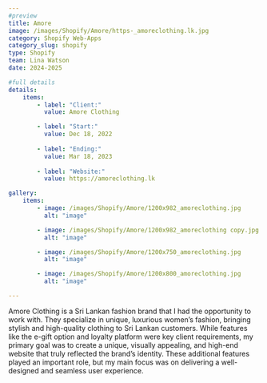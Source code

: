 ```yaml
---
#preview
title: Amore
image: /images/Shopify/Amore/https-_amoreclothing.lk.jpg
category: Shopify Web-Apps
category_slug: shopify
type: Shopify
team: Lina Watson
date: 2024-2025

#full details
details:
    items:
        - label: "Client:"
          value: Amore Clothing

        - label: "Start:"
          value: Dec 18, 2022
        
        - label: "Ending:"
          value: Mar 18, 2023
        
        - label: "Website:"
          value: https://amoreclothing.lk

gallery: 
    items:
        - image: /images/Shopify/Amore/1200x982_amoreclothing.jpg
          alt: "image"

        - image: /images/Shopify/Amore/1200x982_amoreclothing copy.jpg
          alt: "image"

        - image: /images/Shopify/Amore/1200x750_amoreclothing.jpg
          alt: "image"

        - image: /images/Shopify/Amore/1200x800_amoreclothing.jpg
          alt: "image"

---
```


Amore Clothing is a Sri Lankan fashion brand that I had the opportunity to work with. They specialize in unique, luxurious women’s fashion, bringing stylish and high-quality clothing to Sri Lankan customers. While features like the e-gift option and loyalty platform were key client requirements, my primary goal was to create a unique, visually appealing, and high-end website that truly reflected the brand’s identity. These additional features played an important role, but my main focus was on delivering a well-designed and seamless user experience. 
